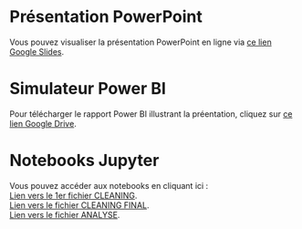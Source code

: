 # Présentation PowerPoint
Vous pouvez visualiser la présentation PowerPoint en ligne via [ce lien Google Slides](https://docs.google.com/presentation/d/1k4_Q6UNjNIlH2hK3pPSEX7KhkwxvcSi4KeOapPXjUl4/edit?usp=sharing).

# Simulateur Power BI
Pour télécharger le rapport Power BI illustrant la préentation, cliquez sur [ce lien Google Drive](https://drive.google.com/file/d/1CPVMQRxl1vkyia0YB_wrvnJ6fdwGEFQ4/view?usp=sharing).  

# Notebooks Jupyter
Vous pouvez accéder aux notebooks en cliquant ici :  
[Lien vers le 1er fichier CLEANING](https://github.com/emesguich/Projet-Data-Analyst-Velib/blob/main/Capstone%203%20-%20CLEANING%20DF1.ipynb).  
[Lien vers le fichier CLEANING FINAL](https://github.com/emesguich/Projet-Data-Analyst-Velib/blob/main/Capstone%203%20-%20CLEANING%20FINAL.ipynb).  
[Lien vers le fichier ANALYSE](https://github.com/emesguich/Projet-Data-Analyst-Velib/blob/main/Capstone%203%20-%20ANALYSIS.ipynb).  
